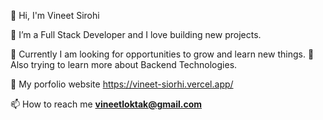  👋 Hi, I'm Vineet Sirohi



 🌱 I’m a Full Stack Developer and I love building new projects.

 🌱 Currently I am looking for opportunities to grow and learn new things.
 🌱 Also trying to learn more about Backend Technologies.
  
 👀 My porfolio website https://vineet-siorhi.vercel.app/
  
 📫 How to reach me **vineetloktak@gmail.com**







<!--
**vineet1202/Vineet1202** is a ✨ _special_ ✨ repository because its `README.md` (this file) appears on your GitHub profile.

- 🌱 I’m currently learning NodeJs
- 👯 I’m looking to collaborate on MERN stack projects
- 📫 How to reach me: vineetloktak@gmail.com
- 👀 My porfolio website https://vineet-siorhi.vercel.app/
-->
